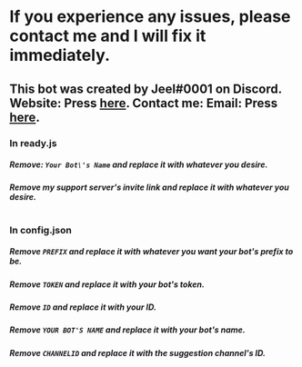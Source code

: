 # If you experience any issues, please contact me and I will fix it immediately.
## This bot was created by Jeel#0001 on Discord. Website: Press [here](https://is.gd/kingcharaf99). Contact me: Email: Press [here](mailto:businessemail.jc@gmail.com).

### In ready.js
##### Remove: `Your Bot\'s Name` and replace it with whatever you desire.
##### Remove my support server's invite link and replace it with whatever you desire.
#
### In config.json
##### Remove `PREFIX` and replace it with whatever you want your bot's prefix to be.
##### Remove `TOKEN` and replace it with your bot's token.
##### Remove `ID` and replace it with your ID.
##### Remove `YOUR BOT'S NAME` and replace it with your bot's name.
##### Remove `CHANNELID` and replace it with the suggestion channel's ID.
